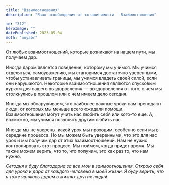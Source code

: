 ```yaml
---
title: "Взаимоотношения"
description: "Язык освобождения от созависимости - Взаимоотношения"

id: "312"
heroImage: ""
datePublished: 2023-05-04
moth: "noyabr"
---
```


От любых взаимоотношений, которые возникают на нашем пути, мы получаем дар.

Иногда даром является поведение, которому мы учимся. Мы учимся отделяться,
самоуважению, мы становимся достаточно уверенными, чтобы устанавливать
границы, мы учимся владеть своей силой, если они нарушаются. Некоторые
взаимоотношения являются спусковым курком для нашего выздоровления —
выздоровления от того, с чем мы столкнулись в прошлом или с чем имеем дело
сегодня.

Иногда мы обнаруживаем, что наиболее важные уроки нам преподают люди, от
которых мы меньше всего ожидали помощи. Взаимоотношения могут учить нас любить
себя или кого-то еще. А, возможно, мы учимся позволять другим любить нас.

Иногда мы не уверены, какой урок мы проходим, особенно если мы в середине
процесса. Но мы можем быть уверенными, что это для нас урок и мы получим дар
от этих взаимоотношений. Нам не нужно контролировать этот процесс. Мы поймем,
когда придет время. Мы также можем верить, что то, что получим, это как раз
то, что нам нужно.

_Сегодня_ _я_ _буду_ _благодарна_ _за_ _все_ _мои_ _в_ _заимоотношения._
_Открою_ _себя_ _для_ _урока_ _и_ _дара_ _от_ _каждого_ _человека_ _в_ _моей_
_жизни._ _Я_ _буду_ _верить,_ _что_ _я_ _тоже_ _являюсь_ _даром_ _в_ _жизнях_
_других_ _людей._
